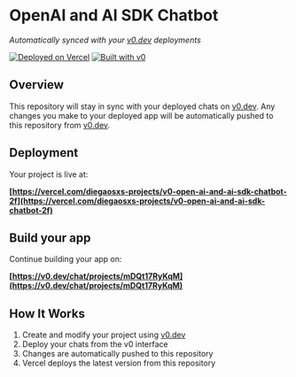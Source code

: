 # OpenAI and AI SDK Chatbot

*Automatically synced with your [v0.dev](https://v0.dev) deployments*

[![Deployed on Vercel](https://img.shields.io/badge/Deployed%20on-Vercel-black?style=for-the-badge&logo=vercel)](https://vercel.com/diegaosxs-projects/v0-open-ai-and-ai-sdk-chatbot-2f)
[![Built with v0](https://img.shields.io/badge/Built%20with-v0.dev-black?style=for-the-badge)](https://v0.dev/chat/projects/mDQt17RyKqM)

## Overview

This repository will stay in sync with your deployed chats on [v0.dev](https://v0.dev).
Any changes you make to your deployed app will be automatically pushed to this repository from [v0.dev](https://v0.dev).

## Deployment

Your project is live at:

**[https://vercel.com/diegaosxs-projects/v0-open-ai-and-ai-sdk-chatbot-2f](https://vercel.com/diegaosxs-projects/v0-open-ai-and-ai-sdk-chatbot-2f)**

## Build your app

Continue building your app on:

**[https://v0.dev/chat/projects/mDQt17RyKqM](https://v0.dev/chat/projects/mDQt17RyKqM)**

## How It Works

1. Create and modify your project using [v0.dev](https://v0.dev)
2. Deploy your chats from the v0 interface
3. Changes are automatically pushed to this repository
4. Vercel deploys the latest version from this repository